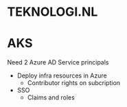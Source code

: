 # TEKNOLOGI.NL



# AKS

Need 2 Azure AD Service principals
- Deploy infra resources in Azure
    - Contributor rights on subcription
- SSO
    - Claims and roles